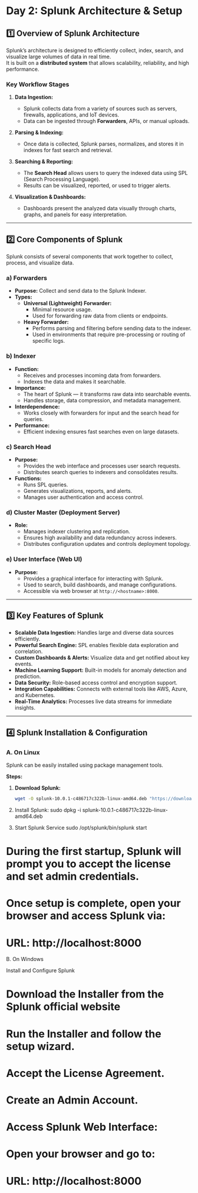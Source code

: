 # **Day 2: Splunk Architecture & Setup**

## **1️⃣ Overview of Splunk Architecture**
Splunk’s architecture is designed to efficiently collect, index, search, and visualize large volumes of data in real time.  
It is built on a **distributed system** that allows scalability, reliability, and high performance.

### **Key Workflow Stages**
1. **Data Ingestion:**  
   - Splunk collects data from a variety of sources such as servers, firewalls, applications, and IoT devices.  
   - Data can be ingested through **Forwarders**, APIs, or manual uploads.  

2. **Parsing & Indexing:**  
   - Once data is collected, Splunk parses, normalizes, and stores it in indexes for fast search and retrieval.  

3. **Searching & Reporting:**  
   - The **Search Head** allows users to query the indexed data using SPL (Search Processing Language).  
   - Results can be visualized, reported, or used to trigger alerts.  

4. **Visualization & Dashboards:**  
   - Dashboards present the analyzed data visually through charts, graphs, and panels for easy interpretation.

---

## **2️⃣ Core Components of Splunk**
Splunk consists of several components that work together to collect, process, and visualize data.

### **a) Forwarders**
- **Purpose:** Collect and send data to the Splunk Indexer.  
- **Types:**
  - **Universal (Lightweight) Forwarder:**  
    - Minimal resource usage.  
    - Used for forwarding raw data from clients or endpoints.  
  - **Heavy Forwarder:**  
    - Performs parsing and filtering before sending data to the indexer.  
    - Used in environments that require pre-processing or routing of specific logs.

### **b) Indexer**
- **Function:**  
  - Receives and processes incoming data from forwarders.  
  - Indexes the data and makes it searchable.  
- **Importance:**  
  - The heart of Splunk — it transforms raw data into searchable events.  
  - Handles storage, data compression, and metadata management.  
- **Interdependence:**  
  - Works closely with forwarders for input and the search head for queries.  
- **Performance:**  
  - Efficient indexing ensures fast searches even on large datasets.

### **c) Search Head**
- **Purpose:**  
  - Provides the web interface and processes user search requests.  
  - Distributes search queries to indexers and consolidates results.  
- **Functions:**  
  - Runs SPL queries.  
  - Generates visualizations, reports, and alerts.  
  - Manages user authentication and access control.

### **d) Cluster Master (Deployment Server)**
- **Role:**  
  - Manages indexer clustering and replication.  
  - Ensures high availability and data redundancy across indexers.  
  - Distributes configuration updates and controls deployment topology.

### **e) User Interface (Web UI)**
- **Purpose:**  
  - Provides a graphical interface for interacting with Splunk.  
  - Used to search, build dashboards, and manage configurations.  
  - Accessible via web browser at `http://<hostname>:8000`.

---
## **3️⃣ Key Features of Splunk**

- **Scalable Data Ingestion:** Handles large and diverse data sources efficiently.  
- **Powerful Search Engine:** SPL enables flexible data exploration and correlation.  
- **Custom Dashboards & Alerts:** Visualize data and get notified about key events.  
- **Machine Learning Support:** Built-in models for anomaly detection and prediction.  
- **Data Security:** Role-based access control and encryption support.  
- **Integration Capabilities:** Connects with external tools like AWS, Azure, and Kubernetes.  
- **Real-Time Analytics:** Processes live data streams for immediate insights.  

---

## **4️⃣ Splunk Installation & Configuration**

### **A. On Linux**

Splunk can be easily installed using package management tools.

**Steps:**
1. **Download Splunk:**
   ```bash
   wget -O splunk-10.0.1-c486717c322b-linux-amd64.deb "https://download.splunk.com/products/splunk/releases/10.0.1/linux/splunk-10.0.1-c486717c322b-linux-amd64.deb"

2. Install Splunk:
sudo dpkg -i splunk-10.0.1-c486717c322b-linux-amd64.deb

3. Start Splunk Service
sudo /opt/splunk/bin/splunk start

# During the first startup, Splunk will prompt you to accept the license and set admin credentials.

# Once setup is complete, open your browser and access Splunk via:
# URL: http://localhost:8000

B. On Windows

Install and Configure Splunk
# Download the Installer from the Splunk official website

# Run the Installer and follow the setup wizard.

# Accept the License Agreement.

# Create an Admin Account.

# Access Splunk Web Interface:
# Open your browser and go to:
# URL: http://localhost:8000

